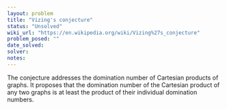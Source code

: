 ```yaml
---
layout: problem
title: "Vizing's conjecture"
status: "Unsolved"
wiki_url: "https://en.wikipedia.org/wiki/Vizing%27s_conjecture"
problem_posed: ""
date_solved:
solver:
notes:
---
```

The conjecture addresses the domination number of Cartesian products of graphs. It proposes that the domination number of the Cartesian product of any two graphs is at least the product of their individual domination numbers.
